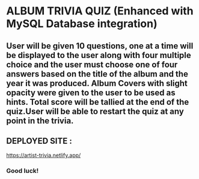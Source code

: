 # ALBUM TRIVIA QUIZ (Enhanced with MySQL Database integration)

## User will be given 10 questions, one at a time will be displayed to the user along with four multiple choice and the user must choose one of four answers based on the title of the album and the year it was produced. Album Covers with slight opacity were given to the user to be used as hints. Total score will be tallied at the end of the quiz.User will be able to restart the quiz at any point in the trivia.

## DEPLOYED SITE : 
https://artist-trivia.netlify.app/

### Good luck!

